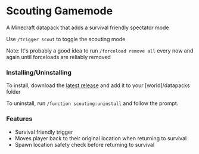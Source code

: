 # Scouting Gamemode
A Minecraft datapack that adds a survival friendly spectator mode

Use `/trigger scout` to toggle the scouting mode

Note: It's probably a good idea to run `/forceload remove all` every now and again until forceloads are reliably removed

### Installing/Uninstalling
To install, download the [latest release](https://github.com/ThatRumbu/Scouting-Gamemode/releases/latest) and add it to your [world]/datapacks folder

To uninstall, run `/function scouting:uninstall` and follow the prompt.
### Features
- Survival friendly trigger
- Moves player back to their original location when returning to survival
- Spawn location safety check before returning to survival
